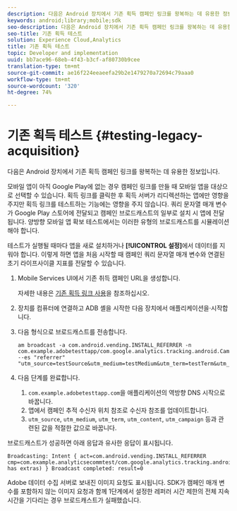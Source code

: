 ```yaml
---
description: 다음은 Android 장치에서 기존 획득 캠페인 링크를 왕복하는 데 유용한 정보입니다.
keywords: android;library;mobile;sdk
seo-description: 다음은 Android 장치에서 기존 획득 캠페인 링크를 왕복하는 데 유용한 정보입니다.
seo-title: 기존 획득 테스트
solution: Experience Cloud,Analytics
title: 기존 획득 테스트
topic: Developer and implementation
uuid: bb7ace96-68eb-4f43-b3cf-af80730b9cee
translation-type: tm+mt
source-git-commit: ae16f224eeaeefa29b2e1479270a72694c79aaa0
workflow-type: tm+mt
source-wordcount: '320'
ht-degree: 74%

---
```



# 기존 획득 테스트 {#testing-legacy-acquisition}

다음은 Android 장치에서 기존 획득 캠페인 링크를 왕복하는 데 유용한 정보입니다.

모바일 앱이 아직 Google Play에 없는 경우 캠페인 링크를 만들 때 모바일 앱을 대상으로 선택할 수 있습니다. 획득 링크를 클릭한 후 획득 서버가 리디렉션하는 앱에만 영향을 주지만 획득 링크를 테스트하는 기능에는 영향을 주지 않습니다. 쿼리 문자열 매개 변수가 Google Play 스토어에 전달되고 캠페인 브로드캐스트의 일부로 설치 시 앱에 전달됩니다. 양방향 모바일 앱 확보 테스트에서는 이러한 유형의 브로드캐스트를 시뮬레이션해야 합니다.

테스트가 실행될 때마다 앱을 새로 설치하거나 **[!UICONTROL 설정]**&#x200B;에서 데이터를 지워야 합니다. 이렇게 하면 앱을 처음 시작할 때 캠페인 쿼리 문자열 매개 변수와 연결된 초기 라이프사이클 지표를 전달할 수 있습니다.

1. Mobile Services UI에서 기존 취득 캠페인 URL을 생성합니다.

   자세한 내용은 [기존 획득 링크 사용](/help/using/acquisition-main/c-marketing-links-builder/t-create-edit-adobe-links/c-use-legacy-acquisition-links/c-use-legacy-acquisition-links.md)을 참조하십시오.
1. 장치를 컴퓨터에 연결하고 ADB 셸을 시작한 다음 장치에서 애플리케이션을·시작합니다.
1. 다음 형식으로 브로드캐스트를 전송합니다.

   ```
   am broadcast -a com.android.vending.INSTALL_REFERRER -n com.example.adobetesttapp/com.google.analytics.tracking.android.CampaignTrackingReceiver --es "referrer" "utm_source=testSource&utm_medium=testMedium&utm_term=testTerm&utm_content=testContent&utm_campaign=testCampaign&trackingcode=trackingvalue"
   ```

1. 다음 단계를 완료합니다.
   1. `com.example.adobetesttapp.com`을 애플리케이션의 역방향 DNS 시작으로 바꿉니다.
   1. 앱에서 캠페인 추적 수신자 위치 참조로 수신자 참조를 업데이트합니다.
   1. `utm_source`, `utm_medium`, `utm_term`, `utm_content`, `utm_campaign` 등과 관련된 값을 적절한 값으로 바꿉니다.

브로드캐스트가 성공하면 아래 응답과 유사한 응답이 표시됩니다.

```
Broadcasting: Intent { act=com.android.vending.INSTALL_REFERRER cmp=com.example.analyticsecommtest/com.google.analytics.tracking.android.AnalyticsReceiver has extras) } Broadcast completed: result=0
```

Adobe 데이터 수집 서버로 보내진 이미지 요청도 표시됩니다. SDK가 캠페인 매개 변수를 포함하지 않는 이미지 요청과 함께 1단계에서 설정한 레퍼러 시간 제한의 전체 지속 시간을 기다리는 경우 브로드캐스트가 실패했습니다.
